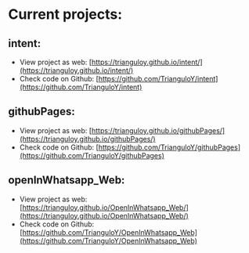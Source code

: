 # Current projects:

## intent:
- View project as web: [https://trianguloy.github.io/intent/](https://trianguloy.github.io/intent/)
- Check code on Github: [https://github.com/TrianguloY/intent](https://github.com/TrianguloY/intent)

## githubPages:
- View project as web: [https://trianguloy.github.io/githubPages/](https://trianguloy.github.io/githubPages/)
- Check code on Github: [https://github.com/TrianguloY/githubPages](https://github.com/TrianguloY/githubPages)

## openInWhatsapp_Web:
- View project as web: [https://trianguloy.github.io/OpenInWhatsapp_Web/](https://trianguloy.github.io/OpenInWhatsapp_Web/)
- Check code on Github: [https://github.com/TrianguloY/OpenInWhatsapp_Web](https://github.com/TrianguloY/OpenInWhatsapp_Web)
 
